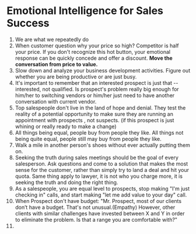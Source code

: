 # Emotional Intelligence for Sales Success

1. We are what we repeatedly do
2. When customer question why your price so high? Competitor is half your price. If you don't recognize this hot button, your emotional response can be quickly concede and offer a discount. **Move the conversation from price to value.**
3. Slow down and analyze your business development activities. Figure out whether you are being productive or are just busy.
4. It's important to remember that an interested prospect is just that --interested, not qualified. Is prospect's problem really big enough for him/her to switching vendors or him/her just need to have another conversation with current vendor. 
5. Top salespeople don't live in the land of hope and denial. They test the reality of a potential opportunity to make sure they are running an appointment with prospects , not suspects. (if this prospect is just whining or really ready to make a change)
6. All things being equal, people buy from people they like. All things not being quite equal, people still may buy from people they like.
7. Walk a mile in another person's shoes without ever actually putting them on. 
8. Seeking the truth during sales meetings should be the goal of every salesperson. Ask questions and come to a solution that makes the most sense for the customer, rather than simply try to land a deal and hit your quota. Same thing apply to lawyer, it is not who you charge more, it is seeking the truth and doing the right thing.
9. As a salespeople, you are equal level to prospects, stop making "I'm just checking in" calls, and start making "let me add value to your day" call.
10. When Prospect don't have budget: "Mr. Prospect, most of our clients don’t have a budget. That's not unusual.(Empathy) However, other clients with similar challenges have invested between X and Y in order to eliminate the problem. Is that a range you are comfortable with?"
11. 
